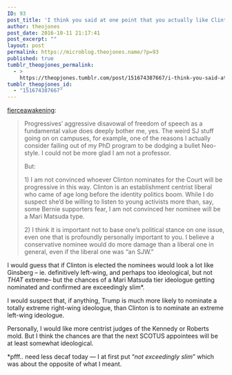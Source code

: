 ```yaml
---
ID: 93
post_title: 'I think you said at one point that you actually like Clinton, as opposed to just seeing her as better than Trump. Does it concern you that any SC justice she nominates will be liberal and therefore highly unlikely to respect the first amendment, and that we&#8217;ll end up with Europe-style hate speech laws? Don&#8217;t you think that will be essentially conceding the fight and allowing the worst SJWs free reign for the foreseeable future? (I mean, yes, that might be better than Trump, but still very bad.)'
author: theojones
post_date: 2016-10-11 21:17:41
post_excerpt: ""
layout: post
permalink: https://microblog.theojones.name/?p=93
published: true
tumblr_theopjones_permalink:
  - >
    https://theopjones.tumblr.com/post/151674387667/i-think-you-said-at-one-point-that-you-actually
tumblr_theopjones_id:
  - "151674387667"
---
```

<p><a class="tumblr_blog" href="http://fierceawakening.tumblr.com/post/151673385425/i-think-you-said-at-one-point-that-you-actually">fierceawakening</a>:</p>

<blockquote><p>Progressives’ aggressive disavowal of freedom of speech as a fundamental value does deeply bother me, yes. The weird SJ stuff going on on campuses, for example, one of the reasons I actually consider failing out of my PhD program to be dodging a bullet Neo-style. I could not be more glad I am not a professor.</p>

<p>But:</p>

<p>1) I am not convinced whoever Clinton nominates for the Court will be progressive in this way. Clinton is an establishment centrist liberal who came of age long before the identity politics boom. While I do suspect she’d be willing to listen to young activists more than, say, some Bernie supporters fear, I am not convinced her nominee will be a Mari Matsuda type.</p>

<p>2) I think it is important not to base one’s political stance on one issue, even one that is profoundly personally important to you. I believe a conservative nominee would do more damage than a liberal one in general, even if the liberal one was “an SJW.”</p></blockquote><p><p>I would guess that if Clinton is elected the nominees would look a lot like Ginsberg – ie. definitively left-wing, and perhaps too ideological, but not <i>THAT</i> extreme– but the chances of a Mari Matsuda tier ideologue getting nominated and confirmed are exceedingly slim*. </p><p>I would suspect that, if anything, Trump is much more likely to nominate a totally extreme right-wing ideologue, than Clinton is to nominate an extreme left-wing ideologue. </p><p>Personally, I would like more centrist judges of the Kennedy or Roberts mold. But I think the chances are that the next SCOTUS appointees will be at least somewhat ideological.  <br /></p><p>*pfff.. need less decaf today — I at first put “<i>not exceedingly slim</i>” which was about the opposite of what I meant.</p></p>